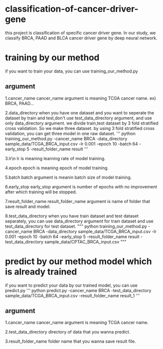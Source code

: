 # classification-of-cancer-driver-gene
this project is classification of specific cancer driver gene.
In our study, we classify BRCA, PAAD and BLCA cancer driver gene by deep neural network.

# training by our method
if you want to train your data, you can use training_our_method.py
## argument
1.cancer_name
cancer_name argument is meaning TCGA cancer name.
ex) BRCA, PAAD...

2.data_directory 
when you have one dataset and you want to seperate the dataset by train and test,don't use test_data_directory argument, and use only data_directory argument. 
we divide train,test dataset by 3 fold stratified cross validation. So we make three dataset. by using 3 fold stratified cross validation, you can get three model in one raw dataset.
'''
python training_our_method.py -cancer_name BRCA -data_directory sample_data/TCGA_BRCA_input.csv -lr 0.001 -epoch 10 -batch 64 -early_stop 5 -result_folder_name result 
'''

3.lr\n
lr is meaning learning rate of model training.

4.epoch
epoch is meaning epoch of model training.

5.batch
batch argument is meanin batch size of model training.

6.early_stop
early_stop argument is number of epochs with no improvement after which training will be stopped.

7.result_folder_name
result_folder_name argument is name of folder that save result and model.

8.test_data_directory
when you have train dataset and test dataset separately, you can use data_directory argument for train dataset and use test_data_directory for test dataset.
"""
python training_our_method.py -cancer_name BRCA -data_directory sample_data/TCGA_BRCA_input.csv -lr 0.001 -epoch 10 -batch 64 -early_stop 5 -result_folder_name result -test_data_directory sample_data/CPTAC_BRCA_input.csv
"""
# predict by our method model which is already trained
if you want to predict your data by our trained model, you can use predict.py
'''
python predict.py -cancer_name BRCA -test_data_directory sample_data/TCGA_BRCA_input.csv -result_folder_name result_1
'''

## argument
1.cancer_name
cancer_name argument is meaning TCGA cancer name.

2.test_data_directory
directory of data that you wanna predict.

3.result_folder_name
folder name that you wanna save result file.
